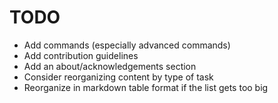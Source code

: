 # TODO

* Add commands (especially advanced commands)
* Add contribution guidelines
* Add an about/acknowledgements section
* Consider reorganizing content by type of task
* Reorganize in markdown table format if the list gets too big
